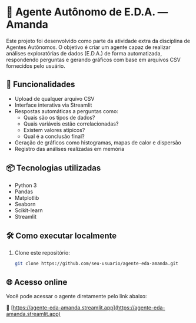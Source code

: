 # 🧠 Agente Autônomo de E.D.A. — Amanda

Este projeto foi desenvolvido como parte da atividade extra da disciplina de Agentes Autônomos. O objetivo é criar um agente capaz de realizar análises exploratórias de dados (E.D.A.) de forma automatizada, respondendo perguntas e gerando gráficos com base em arquivos CSV fornecidos pelo usuário.

## 🚀 Funcionalidades

- Upload de qualquer arquivo CSV
- Interface interativa via Streamlit
- Respostas automáticas a perguntas como:
  - Quais são os tipos de dados?
  - Quais variáveis estão correlacionadas?
  - Existem valores atípicos?
  - Qual é a conclusão final?
- Geração de gráficos como histogramas, mapas de calor e dispersão
- Registro das análises realizadas em memória

## 📦 Tecnologias utilizadas

- Python 3
- Pandas
- Matplotlib
- Seaborn
- Scikit-learn
- Streamlit

## 🛠 Como executar localmente

1. Clone este repositório:
   ```bash
   git clone https://github.com/seu-usuario/agente-eda-amanda.git

## 🌐 Acesso online

Você pode acessar o agente diretamente pelo link abaixo:

🔗 [https://agente-eda-amanda.streamlit.app](https://agente-eda-amanda.streamlit.app)
